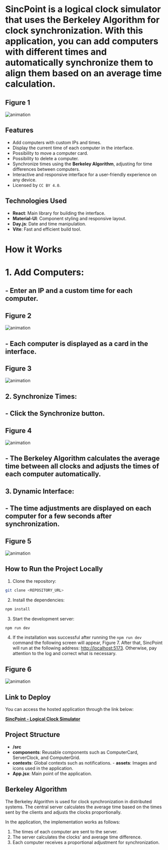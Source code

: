 # SincPoint is a logical clock simulator that uses the Berkeley Algorithm for clock synchronization. With this application, you can add computers with different times and automatically synchronize them to align them based on an average time calculation.
## Figure 1
![animation](https://github.com/WilckerNeckel/sinc-point/blob/main/Images/1.png)

## Features

- Add computers with custom IPs and times.
- Display the current time of each computer in the interface.
- Possibility to move a computer card.
- Possibility to delete a computer.
- Synchronize times using the **Berkeley Algorithm**, adjusting for time differences between computers.
- Interactive and responsive interface for a user-friendly experience on any device.
- Licensed by `CC BY 4.0`.

## Technologies Used

- **React**: Main library for building the interface.
- **Material-UI**: Component styling and responsive layout.
- **Day.js**: Date and time manipulation.
- **Vite**: Fast and efficient build tool.

# How it Works

# 1. **Add Computers**:
## - Enter an IP and a custom time for each computer.
## Figure 2
![animation](https://github.com/WilckerNeckel/sinc-point/blob/main/Images/2-0.png)
## - Each computer is displayed as a card in the interface.
## Figure 3
![animation](https://github.com/WilckerNeckel/sinc-point/blob/main/Images/2.png)
## 2. **Synchronize Times**:
## - Click the **Synchronize** button.
## Figure 4
![animation](https://github.com/WilckerNeckel/sinc-point/blob/main/Images/3.png)
## - The Berkeley Algorithm calculates the average time between all clocks and adjusts the times of each computer automatically.

## 3. **Dynamic Interface**:
## - The time adjustments are displayed on each computer for a few seconds after synchronization.
## Figure 5
![animation](https://github.com/WilckerNeckel/sinc-point/blob/main/Images/4.png)

## How to Run the Project Locally

1. Clone the repository:

```bash
git clone <REPOSITORY_URL>
```

2. Install the dependencies:

```bash
npm install
```

3. Start the development server:

```bash
npm run dev
```

4. If the installation was successful after running the `npm run dev` command the following screen will appear, Figure 7. After that, SincPoint will run at the following address: [http://localhost:5173](http://localhost:5173). Otherwise, pay attention to the log and correct what is necessary.
## Figure 6
![animation](https://github.com/WilckerNeckel/sinc-point/blob/main/Images/7.png)

## Link to Deploy

You can access the hosted application through the link below:

[**SincPoint - Logical Clock Simulator**](https://sincpoint.nexsyn.com.br)

## Project Structure

- **/src**
- **components**: Reusable components such as ComputerCard, ServerClock, and ComputerGrid.
- **contexts**: Global contexts such as notifications. - **assets**: Images and icons used in the application.
- **App.jsx**: Main point of the application.

## Berkeley Algorithm

The Berkeley Algorithm is used for clock synchronization in distributed systems. The central server calculates the average time based on the times sent by the clients and adjusts the clocks proportionally.

In the application, the implementation works as follows:

1. The times of each computer are sent to the server.
2. The server calculates the clocks' and average time difference.
3. Each computer receives a proportional adjustment for synchronization.
